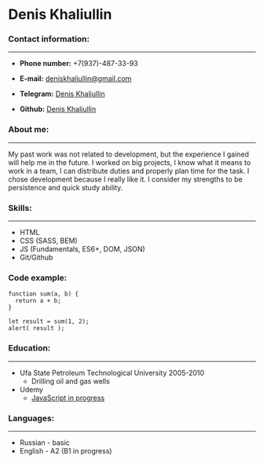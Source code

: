 # __Denis Khaliullin__

### Contact information:
***

* **Phone number:** +7(937)-487-33-93

* **E-mail:** [deniskhaliullin@gmail.com](deniskhaliullin@gmail.com)
* **Telegram:** [Denis Khaliullin](https://t.me/Denis_Khaliullin)
* **Github:** [Denis Khaliullin](https://github.com/DenisKhaliullin)

### About me:
***
My past work was not related to development, but the experience I gained will help me in the future. I worked on big projects, I know what it means to work in a team, I can distribute duties and properly plan time for the task. I chose development because I really like it. I consider my strengths to be persistence and quick study ability.

### Skills:
***
* HTML
* CSS (SASS, BEM)
* JS (Fundamentals, ES6+, DOM, JSON)
* Git/Github

### Code example:
```
function sum(a, b) {
  return a + b;
}

let result = sum(1, 2);
alert( result );
```
### Education:
***
* Ufa State Petroleum Technological University 2005-2010
    * Drilling oil and gas wells
* Udemy
    * [JavaScript in progress](https://www.udemy.com/course/javascript_full/)

### Languages:
***
* Russian - basic
* English - A2 (B1 in progress)